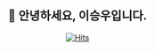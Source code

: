 <div align="center">
  
## 👋 안녕하세요, 이승우입니다.
<!-- 방문자수 체크 -->
  
[![Hits](https://hits.seeyoufarm.com/api/count/incr/badge.svg?url=https%3A%2F%2Fgithub.com%2Fwooseung0124&count_bg=%23FF4BEE&title_bg=%23FF006B&icon=wechat.svg&icon_color=%23E7E7E7&title=hits&edge_flat=false)](https://github.com/wooseung0124)
<!-- 방문자수 체크 -->


</div>
